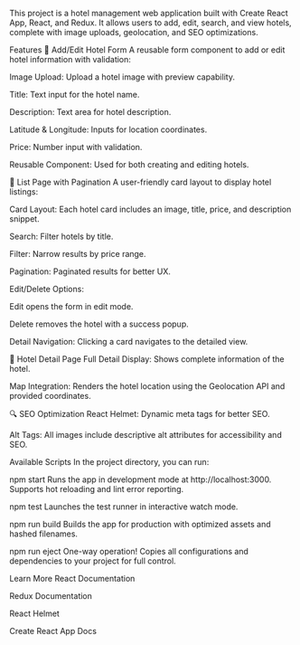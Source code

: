 This project is a hotel management web application built with Create React App, React, and Redux. It allows users to add, edit, search, and view hotels, complete with image uploads, geolocation, and SEO optimizations.

Features
📝 Add/Edit Hotel Form
A reusable form component to add or edit hotel information with validation:

Image Upload: Upload a hotel image with preview capability.

Title: Text input for the hotel name.

Description: Text area for hotel description.

Latitude & Longitude: Inputs for location coordinates.

Price: Number input with validation.

Reusable Component: Used for both creating and editing hotels.

📄 List Page with Pagination
A user-friendly card layout to display hotel listings:

Card Layout: Each hotel card includes an image, title, price, and description snippet.

Search: Filter hotels by title.

Filter: Narrow results by price range.

Pagination: Paginated results for better UX.

Edit/Delete Options:

Edit opens the form in edit mode.

Delete removes the hotel with a success popup.

Detail Navigation: Clicking a card navigates to the detailed view.

📍 Hotel Detail Page
Full Detail Display: Shows complete information of the hotel.

Map Integration: Renders the hotel location using the Geolocation API and provided coordinates.

🔍 SEO Optimization
React Helmet: Dynamic meta tags for better SEO.

Alt Tags: All images include descriptive alt attributes for accessibility and SEO.

Available Scripts
In the project directory, you can run:

npm start
Runs the app in development mode at http://localhost:3000.
Supports hot reloading and lint error reporting.

npm test
Launches the test runner in interactive watch mode.

npm run build
Builds the app for production with optimized assets and hashed filenames.

npm run eject
One-way operation! Copies all configurations and dependencies to your project for full control.

Learn More
React Documentation

Redux Documentation

React Helmet

Create React App Docs
